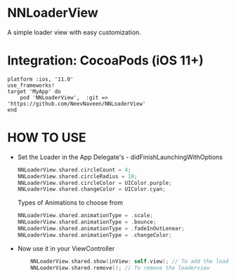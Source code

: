 # NNLoaderView
A simple loader view with easy customization.


# Integration: CocoaPods (iOS 11+)
  
  ```
  platform :ios, '11.0'
  use_frameworks!
  target 'MyApp' do
      pod 'NNLoaderView',  :git => 'https://github.com/NeevNaveen/NNLoaderView'
  end

  ```

# HOW TO USE

  * Set the Loader in the App Delegate's - didFinishLaunchingWithOptions
    
    ```swift
    NNLoaderView.shared.circleCount = 4;
    NNLoaderView.shared.circleRadius = 10;
    NNLoaderView.shared.circleColor = UIColor.purple;
    NNLoaderView.shared.changeColor = UIColor.cyan;
    ```
    
    Types of Animations to choose from
    
    ```swift
    NNLoaderView.shared.animationType = .scale;
    NNLoaderView.shared.animationType = .bounce;
    NNLoaderView.shared.animationType = .fadeInOutLenear;
    NNLoaderView.shared.animationType = .changeColor;
    ```
    
  * Now use it in your ViewController
    
    ```swift
        NNLoaderView.shared.show(inView: self.view); // To add the loaderview
        NNLoaderView.shared.remove(); // To remove the loaderview
    ```
    
